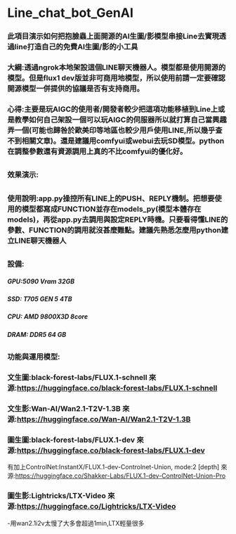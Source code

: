# Line_chat_bot_GenAI

### 此項目演示如何把抱臉蟲上面開源的AI生圖/影模型串接Line去實現透過line打造自己的免費AI生圖/影的小工具

### 大綱:透過ngrok本地架設這個LINE聊天機器人。模型都是使用開源的模型。但是flux1 dev版並非可商用地模型，所以使用前請一定要確認開源模型一併提供的協議是否有支持商用。
### 心得:主要是玩AIGC的使用者/開發者較少把這項功能移植到Line上或是教學如何自己架設一個可以玩AIGC的伺服器所以就打算自己當興趣弄一個(可能也歸咎於歐美印等地區也較少用戶使用LINE,所以幾乎查不到相關文章)。還是建議用comfyui或webui去玩SD模型。python在調整參數還有資源調用上真的不比comfyui的優化好。

## 

### 效果演示:

##
### 使用說明:app.py操控所有LINE上的PUSH、REPLY機制。把想要使用的模型都寫成FUNCTION並存在models_py(模型本體存在models)，再從app.py去調用與設定REPLY時機。只要看得懂LINE的參數、FUNCTION的調用就沒甚麼難點。建議先熟悉怎麼用python建立LINE聊天機器人
## 

### 設備:
##### GPU:5090 Vram 32GB 
##### SSD: T705 GEN 5 4TB 
##### CPU: AMD 9800X3D 8core
##### DRAM: DDR5 64 GB


## 

### 功能與運用模型:
### 文生圖:black-forest-labs/FLUX.1-schnell 來源:https://huggingface.co/black-forest-labs/FLUX.1-schnell
### 文生影:Wan-AI/Wan2.1-T2V-1.3B 來源:https://huggingface.co/Wan-AI/Wan2.1-T2V-1.3B
### 圖生圖:black-forest-labs/FLUX.1-dev 來源:https://huggingface.co/black-forest-labs/FLUX.1-dev
有加上ControlNet:InstantX/FLUX.1-dev-Controlnet-Union, mode:2 [depth] 來源:https://huggingface.co/Shakker-Labs/FLUX.1-dev-ControlNet-Union-Pro
### 圖生影:Lightricks/LTX-Video 來源:https://huggingface.co/Lightricks/LTX-Video 
-用wan2.1i2v太慢了大多會超過1min,LTX輕量很多
